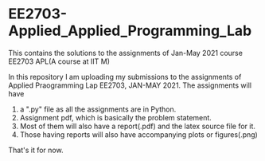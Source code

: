 # EE2703-Applied_Applied_Programming_Lab
This contains the solutions to the assignments of Jan-May 2021 course EE2703 APL(A course at IIT M)

In this repository I am uploading my submissions to the assignments of Applied Praogramming Lap EE2703, JAN-MAY 2021.
The assignments will have
  1. a ".py" file as all the assignments are in Python.
  2. Assignment pdf, which is basically the problem statement.
  3. Most of them will also have a report(.pdf) and the latex source file for it.
  4. Those having reports will also have accompanying plots or figures(.png)

That's it for now.
